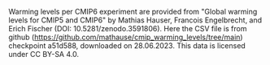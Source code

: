 Warming levels per CMIP6 experiment are provided from "Global warming levels for CMIP5 and CMIP6" by Mathias Hauser, Francois Engelbrecht, and Erich Fischer (DOI: 10.5281/zenodo.3591806).
Here the CSV file is from github (https://github.com/mathause/cmip_warming_levels/tree/main) checkpoint a51d588, downloaded on 28.06.2023.
This data is licensed under CC BY-SA 4.0.